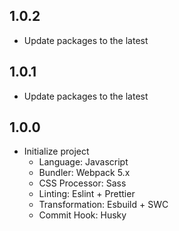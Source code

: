 ## 1.0.2

- Update packages to the latest

## 1.0.1

- Update packages to the latest

## 1.0.0

- Initialize project
  - Language: Javascript
  - Bundler: Webpack 5.x
  - CSS Processor: Sass
  - Linting: Eslint + Prettier
  - Transformation: Esbuild + SWC
  - Commit Hook: Husky
